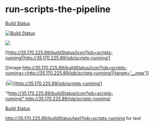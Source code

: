 # run-scripts-the-pipeline
[Build Status](http://35.170.225.89/buildStatus/icon?job=scripts-running "http://35.170.225.89/job/scripts-running/")


[![Build Status](http://35.170.225.89/buildStatus/icon?job=scripts-running)](http://35.170.225.89/job/scripts-running/)


<a href='http://35.170.225.89/job/scripts-running/'><img src='http://35.170.225.89/buildStatus/icon?job=scripts-running'></a>


[!http://35.170.225.89/buildStatus/icon?job=scripts-running!|http://35.170.225.89/job/scripts-running/]


[[image:http://35.170.225.89/buildStatus/icon?job=scripts-running>>http://35.170.225.89/job/scripts-running/||target='__new']]


{<img src='http://35.170.225.89/buildStatus/icon?job=scripts-running'/>}[http://35.170.225.89/job/scripts-running/]



"!http://35.170.225.89/buildStatus/icon?job=scripts-running!":http://35.170.225.89/job/scripts-running/


[Build Status](http://35.170.225.89/buildStatus/icon?job=scripts-running "http://35.170.225.89/job/scripts-running/")


http://35.170.225.89/buildStatus/text?job=scripts-running
for test

